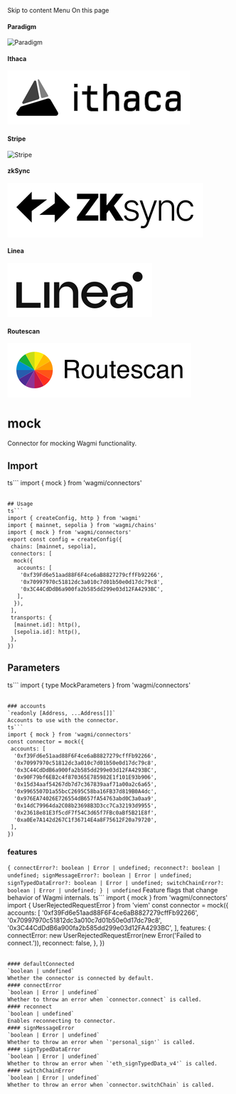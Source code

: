 Skip to content 
Menu
On this page
#### Paradigm
![Paradigm](https://raw.githubusercontent.com/wevm/.github/main/content/sponsors/paradigm-light.svg)
#### Ithaca
![Ithaca](https://raw.githubusercontent.com/wevm/.github/main/content/sponsors/ithaca-light.svg)
#### Stripe
![Stripe](https://raw.githubusercontent.com/wevm/.github/main/content/sponsors/stripe-light.svg)
#### zkSync
![zkSync](https://raw.githubusercontent.com/wevm/.github/main/content/sponsors/zksync-light.svg)
#### Linea
![Linea](https://raw.githubusercontent.com/wevm/.github/main/content/sponsors/linea-light.svg)
#### Routescan
![Routescan](https://raw.githubusercontent.com/wevm/.github/main/content/sponsors/routescan-light.svg)
# mock ​
Connector for mocking Wagmi functionality.
## Import ​
ts```
import { mock } from 'wagmi/connectors'
```

## Usage ​
ts```
import { createConfig, http } from 'wagmi'
import { mainnet, sepolia } from 'wagmi/chains'
import { mock } from 'wagmi/connectors'
export const config = createConfig({
 chains: [mainnet, sepolia],
 connectors: [
  mock({
   accounts: [
    '0xf39Fd6e51aad88F6F4ce6aB8827279cffFb92266',
    '0x70997970c51812dc3a010c7d01b50e0d17dc79c8',
    '0x3C44CdDdB6a900fa2b585dd299e03d12FA4293BC',
   ],
  }),
 ],
 transports: {
  [mainnet.id]: http(),
  [sepolia.id]: http(),
 },
})
```

## Parameters ​
ts```
import { type MockParameters } from 'wagmi/connectors'
```

### accounts ​
`readonly [Address, ...Address[]]`
Accounts to use with the connector.
ts```
import { mock } from 'wagmi/connectors'
const connector = mock({
 accounts: [ 
  '0xf39Fd6e51aad88F6F4ce6aB8827279cffFb92266', 
  '0x70997970c51812dc3a010c7d01b50e0d17dc79c8', 
  '0x3C44CdDdB6a900fa2b585dd299e03d12FA4293BC', 
  '0x90F79bf6EB2c4f870365E785982E1f101E93b906', 
  '0x15d34aaf54267db7d7c367839aaf71a00a2c6a65', 
  '0x9965507D1a55bcC2695C58ba16FB37d819B0A4dc', 
  '0x976EA74026E726554dB657fA54763abd0C3a0aa9', 
  '0x14dC79964da2C08b23698B3D3cc7Ca32193d9955', 
  '0x23618e81E3f5cdF7f54C3d65f7FBc0aBf5B21E8f', 
  '0xa0Ee7A142d267C1f36714E4a8F75612F20a79720', 
 ], 
})
```

### features ​
`{ connectError?: boolean | Error | undefined; reconnect?: boolean | undefined; signMessageError?: boolean | Error | undefined; signTypedDataError?: boolean | Error | undefined; switchChainError?: boolean | Error | undefined; } | undefined`
Feature flags that change behavior of Wagmi internals.
ts```
import { mock } from 'wagmi/connectors'
import { UserRejectedRequestError } from 'viem'
const connector = mock({
 accounts: [
  '0xf39Fd6e51aad88F6F4ce6aB8827279cffFb92266',
  '0x70997970c51812dc3a010c7d01b50e0d17dc79c8',
  '0x3C44CdDdB6a900fa2b585dd299e03d12FA4293BC',
 ],
 features: { 
  connectError: new UserRejectedRequestError(new Error('Failed to connect.')), 
  reconnect: false, 
 }, 
})
```

#### defaultConnected ​
`boolean | undefined`
Whether the connector is connected by default.
#### connectError ​
`boolean | Error | undefined`
Whether to throw an error when `connector.connect` is called.
#### reconnect ​
`boolean | undefined`
Enables reconnecting to connector.
#### signMessageError ​
`boolean | Error | undefined`
Whether to throw an error when `'personal_sign'` is called.
#### signTypedDataError ​
`boolean | Error | undefined`
Whether to throw an error when `'eth_signTypedData_v4'` is called.
#### switchChainError ​
`boolean | Error | undefined`
Whether to throw an error when `connector.switchChain` is called.
